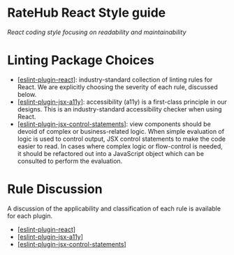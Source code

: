 # RateHub React Style guide
*React coding style focusing on readability and maintainability*

# Linting Package Choices
* [[eslint-plugin-react]](https://www.npmjs.com/package/eslint-plugin-react): industry-standard collection of linting rules for React.  We are explicitly choosing the severity of each rule, discussed below.
* [[eslint-plugin-jsx-a11y]](https://www.npmjs.com/package/eslint-plugin-jsx-a11y): accessibility (a11y) is a first-class principle in our designs.  This is an industry-standard accessibility checker when using React.
* [[eslint-plugin-jsx-control-statements]](https://www.npmjs.com/package/eslint-plugin-jsx-control-statements): view components should be devoid of complex or business-related logic.  When simple evaluation of logic is used to control output, JSX control statements to make the code easier to read.  In cases where complex logic or flow-control is needed, it should be refactored out into a JavaScript object which can be consulted to perform the evaluation.


# Rule Discussion
A discussion of the applicability and classification of each rule is available for each plugin.
* [[eslint-plugin-react]](https://github.com/ratehub/code-style/tree/master/react/rules/react.md)
* [[eslint-plugin-jsx-a11y]](https://github.com/ratehub/code-style/tree/master/react/rules/jsx-control-statements.md)
* [[eslint-plugin-jsx-control-statements]](https://github.com/ratehub/code-style/tree/master/react/rules/jsx-a11y.md)
